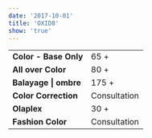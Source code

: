 ```yaml
---
date: '2017-10-01'
title: 'OXID8'
show: 'true'
---
```


<table style="padding-bottom: 1.25rem">
  <tr><td><strong>Color - Base Only</strong></td><td><span>65 +</span></td></tr>
  <tr><td><strong>All over Color</strong></td><td><span>80 +</span></td></tr>
  <tr><td><strong>Balayage | ombre</strong></td><td><span>175 +</span></td></tr>
  <tr><td><strong>Color Correction</strong></td><td><span>Consultation</span></td></tr>
  <tr><td><strong>Olaplex</strong></td><td><span>30 +</span></td></tr>
  <tr><td><strong>Fashion Color</strong></td><td><span>Consultation</span></td></tr>
</table>
